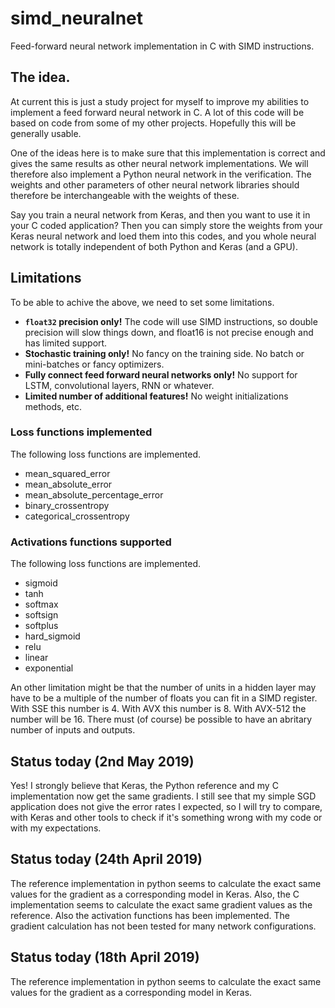 # simd_neuralnet
Feed-forward neural network implementation in C with SIMD instructions.

## The idea.
At current this is just a study project for myself to improve my abilities to implement a 
feed forward neural network in C. A lot of this code will be based on code from some of my
other projects. Hopefully this will be generally usable.

One of the ideas here is to make sure that this implementation is correct and gives the same
results as other neural network implementations. We will therefore also implement a Python
neural network in the verification. The weights and other parameters of other neural network
libraries should therefore be interchangeable with the weights of these.

Say you train a neural network from Keras, and then you want to use it in your C coded application?
Then you can simply store the weights from your Keras neural network and loed them into this
codes, and you whole neural network is totally independent of both Python and Keras (and a GPU).

## Limitations
To be able to achive the above, we need to set some limitations.

 * **`float32` precision only!** The code will use SIMD instructions, so double precision will slow things down, and float16 is not precise enough and has limited support.
 * **Stochastic training only!** No fancy on the training side. No batch or mini-batches or fancy optimizers.
 * **Fully connect feed forward neural networks only!** No support for LSTM, convolutional layers, RNN or whatever.
 * **Limited number of additional features!** No weight initializations methods, etc.
 
### Loss functions implemented
The following loss functions are implemented.
  * mean_squared_error
  * mean_absolute_error
  * mean_absolute_percentage_error
  * binary_crossentropy
  * categorical_crossentropy
  
### Activations functions supported
The following loss functions are implemented.
  * sigmoid
  * tanh
  * softmax
  * softsign
  * softplus
  * hard_sigmoid
  * relu
  * linear
  * exponential
  
An other limitation might be that the number of units in a hidden layer may have to be a multiple of the number of floats
you can fit in a SIMD register. With SSE this number is 4. With AVX this number is 8. With AVX-512 the number will be 16. There must (of course) be possible to have an abritary number of inputs and outputs. 

## Status today (2nd May 2019)
Yes! I strongly believe that Keras, the Python reference and my C implementation now get the same gradients.
I still see that my simple SGD application does not give the error rates I expected, so I will try to compare,
with Keras and other tools to check if it's something wrong with my code or with my expectations.

## Status today (24th April 2019)
The reference implementation in python seems to calculate the exact same values for the gradient as a corresponding model in Keras.
Also, the C implementation seems to calculate the exact same gradient values as the reference. Also the activation functions
has been implemented. The gradient calculation has not been tested for many network configurations.

## Status today (18th April 2019)
The reference implementation in python seems to calculate the exact same values for the gradient as a corresponding model in Keras.

